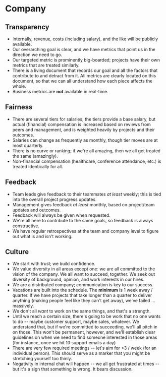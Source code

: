 # Company

## Transparency

* Internally, revenue, costs (including salary), and the like will be publicly available.
* Our overarching goal is clear, and we have metrics that point us in the direction we need to go.
* Our targeted metric is prominently big-boarded; projects have their own metrics that are treated similarly.
* There is a living document that records our goal and all the factors that contribute to and detract from it. All metrics are clearly located on this document, so that we can all understand how each piece affects the whole.
* Business metrics are **not** available in real-time.

## Fairness

* There are several tiers for salaries; the tiers provide a base salary, but actual (financial) compensation is increased based on reviews from peers and management, and is weighted heavily by projects and their outcomes.
* Salaries can change as frequently as monthly, though tier moves are at most quarterly.
* There is no curve or ranking; if we're all amazing, then we all get treated the same (amazingly).
* Non-financial compensation (healthcare, conference attendance, etc.) is treated identically for all.

## Feedback

* Team leads give feedback to their teammates *at least* weekly; this is tied into the overall project progress updates.
* Management gives feedback *at least* monthly, based on project/team updates and outcomes.
* Feedback will always be given when requested.
* We're all here to contribute to the same goals, so feedback is always constructive.
* We have regular retrospectives at the team and company level to figure out what is and isn't working.

## Culture

* We start with trust; we build confidence.
* We value diversity in all areas except one: we are all committed to the vision of the company. We all want to succeed, together. We seek out diversity of background, opinion, and work interests in our hires.
* We are a distributed company; communication is key to our success.
* Vacations are built into the schedule. The **minimum** is 1 week away / quarter. If we have projects that take longer than a quarter to deliver anything (making people feel like they can't get away), we've failed ... massively.
* We don't all *want* to work on the same things, and that's a strength.
* Until we reach a certain size, there's going to be work that no one wants to do -- maybe customer support, maybe sales, whatever. We understand that, but if we're committed to succeeding, we'll all pitch in on those. This won't be permanent, however, and we'll establish clear guidelines on when we need to find someone interested in those areas (for instance, once we hit 10 support emails a day)
* There are very few required meetings -- let's aim for <3 / week (for an individual person). This should serve as a marker that you might be stretching yourself too thinly.
* Negativity in internal chat will happen -- we all get frustrated at times -- but it's a sign that something is wrong. It bears discussion.
